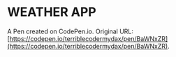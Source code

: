 # WEATHER APP

A Pen created on CodePen.io. Original URL: [https://codepen.io/terriblecodermydax/pen/BaWNxZR](https://codepen.io/terriblecodermydax/pen/BaWNxZR).

